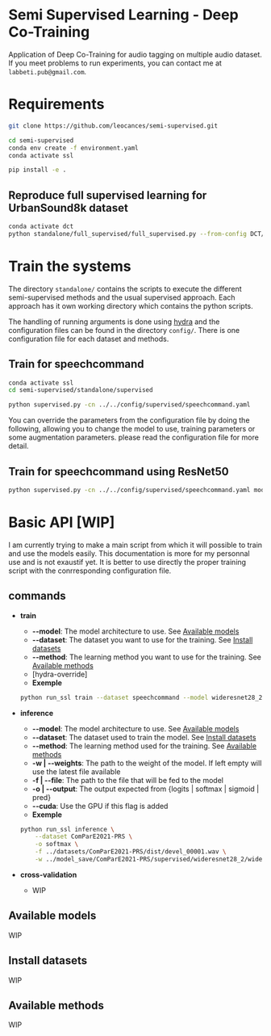 # Semi Supervised Learning - Deep Co-Training

Application of Deep Co-Training for audio tagging on multiple audio dataset.
If you meet problems to run experiments, you can contact me at `labbeti.pub@gmail.com`.

# Requirements
```bash
git clone https://github.com/leocances/semi-supervised.git

cd semi-supervised
conda env create -f environment.yaml
conda activate ssl

pip install -e .

```
<!--
## Manually
```bash
conda create -n dct python=3 pip
conda activate dct

conda install pytorch torchvision torchaudio cudatoolkit=10.2 -c pytorch
conda install numpy
conda install pandas
conda install scikit-learn
conda install scikit-image
conda install tqdm
conda install h5py
conda install pillow
conda install librosa -c conda-forge

pip install hydra-core
pip install advertorch
pip install torchsummary
pip install tensorboard

cd Deep-Co-Training
pip install -e .
```
## Fix missing package
- It is very likely that the `ubs8k` will be missing. It a code to manage the UrbanSound8K dataset I wrote almost two years ago before I start using `torchaudio`.
- `pytorch_metrics` is a basic package I wrote to handle many of the metrics I used during my experiments.
- `augmentation_utils` is a package I wrote to test and apply many different augmentation during my experiments.
```bash
pip install --upgrade git+https://github.com/leocances/UrbanSound8K.git@
pip install --upgrade git+https://github.com/leocances/pytorch_metrics.git@v2
pip install --upgrade git+https://github.com/leocances/augmentation_utils.git
```
I am planning on release a much cleaner implementation that follow the torchaudio rules.
-->

## Reproduce full supervised learning for UrbanSound8k dataset
```bash
conda activate dct
python standalone/full_supervised/full_supervised.py --from-config DCT/util/config/ubs8k/100_supervised.yml
```

# Train the systems
The directory `standalone/` contains the scripts to execute the different semi-supervised methods and the usual supervised approach. Each approach has it own working directory which contains the python scripts.

The handling of running arguments is done using [hydra](hydra.cc) and the configuration files can be found in the directory `config/`. There is one configuration file for each dataset and methods.

## Train for speechcommand
```bash
conda activate ssl
cd semi-supervised/standalone/supervised

python supervised.py -cn ../../config/supervised/speechcommand.yaml
```

You can override the parameters from the configuration file by doing the following, allowing you to change the model to use, training parameters or some augmentation parameters. please read the configuration file for more detail.

## Train for speechcommand using ResNet50
```bash
python supervised.py -cn ../../config/supervised/speechcommand.yaml model.model=resnet50
```

# Basic API [WIP]
I am currently trying to make a main script from which it will possible to train and use the models easily.
This documentation is more for my personnal use and is not exaustif yet. It is better to use directly the proper training script with the conrresponding configuration file.

## commands
- **train**
    - **--model**: The model architecture to use. See [Available models](#available-models)
    - **--dataset**: The dataset you want to use for the training. See [Install datasets](#install-datasets)
    - **--method**: The learning method you want to use for the training. See [Available methods](#available-methods)
    - \[hydra-override\]
    - **Exemple**
    ```bash
    python run_ssl train --dataset speechcommand --model wideresnet28_2 --method mean-teacher [hydra-override-args ...]
    ```

- **inference**
    - **--model**: The model architecture to use. See [Available models](#available-models)
    - **--dataset**: The dataset used to train the model. See [Install datasets](#install-datasets)
    - **--method**: The learning method used for the training. See [Available methods](#available-methods)
    - **-w | --weights**: The path to the weight of the model. If left empty will use the latest file available
    - **-f | --file**: The path to the file that will be fed to the model
    - **-o | --output**: The output expected from \{logits | softmax | sigmoid | pred\}
    - **--cuda**: Use the GPU if this flag is added
    - **Exemple**
    ```bash
    python run_ssl inference \
        --dataset ComParE2021-PRS \
        -o softmax \
        -f ../datasets/ComParE2021-PRS/dist/devel_00001.wav \
        -w ../model_save/ComParE2021-PRS/supervised/wideresnet28_2/wideresnet28_2__0.003-lr_1.0-sr_50000-e_32-bs_1234-seed.best
    ```

- **cross-validation**
    - WIP    


## Available models
WIP

## Install datasets
WIP

## Available methods
WIP
